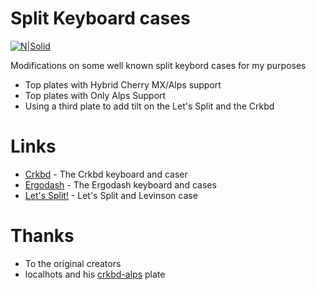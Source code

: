 # Split Keyboard cases 

[![N|Solid](https://cldup.com/dTxpPi9lDf.thumb.png)](https://nodesource.com/products/nsolid)

Modifications on some well known split keybord cases for my purposes

  - Top plates with Hybrid Cherry MX/Alps support
  - Top plates with Only Alps Support
  - Using a third plate to add tilt on the Let's Split and the Crkbd

# Links

* [Crkbd](https://github.com/foostan/crkbd) - The Crkbd keyboard and caser
* [Ergodash](https://github.com/omkbd/ErgoDash) - The Ergodash keyboard and cases
* [Let's Split!](https://github.com/keebio/lets-split-levinson-case) - Let's Split and Levinson case

# Thanks
* To the original creators
* localhots and his [crkbd-alps](https://github.com/localhots/crkbd-alps) plate 
